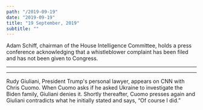 ```yaml
---
path: "/2019-09-19"
date: "2019-09-19"
title: "19 September, 2019"
subtitle: ""
---
```


Adam Schiff, chairman of the House Intelligence Committee, holds a press conference acknowledging that a whistleblower complaint has been filed and has not been given to Congress.  

<youtube id="0ROr3emYCOM"></youtube>

---

<tweet id="1174696521310363649"></tweet>
<tweet id="1174696521914339328"></tweet>

---

Rudy Giuliani, President Trump's personal lawyer, appears on CNN with Chris Cuomo. When Cuomo asks if he asked Ukraine to investigate the Biden family, Giuliani denies it. Shortly thereafter, Cuomo presses again and Giuliani contradicts what he initially stated and says, “Of course I did.”

<youtube id="q6EHQKL2wdo"></youtube>
